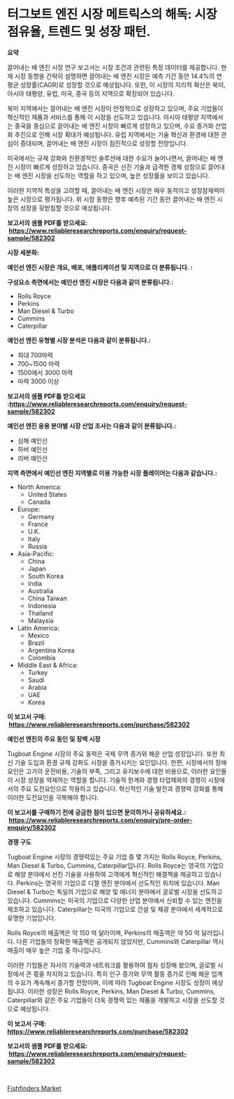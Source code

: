 <p><h1>터그보트 엔진 시장 메트릭스의 해독: 시장 점유율, 트렌드 및 성장 패턴.</h1></p><p><strong>요약</strong></p>
<p><p>끌어내는 배 엔진 시장 연구 보고서는 시장 조건과 관련된 특정 데이터를 제공합니다. 현재 시장 동향을 간략히 설명하면 끌어내는 배 엔진 시장은 예측 기간 동안 14.4%의 연평균 성장률(CAGR)로 성장할 것으로 예상됩니다. 또한, 이 시장의 지리적 확산은 북미, 아시아 태평양, 유럽, 미국, 중국 등의 지역으로 확장되어 있습니다.</p><p>북미 지역에서는 끌어내는 배 엔진 시장이 안정적으로 성장하고 있으며, 주요 기업들이 혁신적인 제품과 서비스를 통해 이 시장을 선도하고 있습니다. 아시아 태평양 지역에서는 중국을 중심으로 끌어내는 배 엔진 시장이 빠르게 성장하고 있으며, 수요 증가와 산업화 추진으로 인해 시장 확대가 예상됩니다. 유럽 지역에서는 기술 혁신과 환경에 대한 관심이 증대되며, 끌어내는 배 엔진 시장이 점진적으로 성장할 전망입니다.</p><p>미국에서는 규제 강화와 친환경적인 솔루션에 대한 수요가 늘어나면서, 끌어내는 배 엔진 시장이 빠르게 성장하고 있습니다. 중국은 선진 기술과 급격한 경제 성장으로 끌어내는 배 엔진 시장을 선도하는 역할을 하고 있으며, 높은 성장률을 보이고 있습니다.</p><p>이러한 지역적 특성을 고려할 때, 끌어내는 배 엔진 시장은 매우 동적이고 성장잠재력이 높은 시장으로 평가됩니다. 위 시장 동향은 향후 예측된 기간 동안 끌어내는 배 엔진 시장의 성장을 뒷받침할 것으로 예상됩니다.</p></p>
<p><strong>보고서의 샘플 PDF를 받으세요: &nbsp;<a href="https://www.reliableresearchreports.com/enquiry/request-sample/582302">https://www.reliableresearchreports.com/enquiry/request-sample/582302</a></strong></p>
<p><strong>시장 세분화:</strong></p>
<p><strong> 예인선 엔진 시장은 개요, 배포, 애플리케이션 및 지역으로 더 분류됩니다. :</strong></p>
<p><strong>구성요소 측면에서는 예인선 엔진 시장은 다음과 같이 분류됩니다.:</strong></p>
<p><ul><li>Rolls Royce</li><li>Perkins</li><li>Man Diesel & Turbo</li><li>Cummins</li><li>Caterpillar</li></ul></p>
<p><strong> 예인선 엔진 유형별 시장 분석은 다음과 같이 분류됩니다.:</strong></p>
<p><ul><li>최대 700마력</li><li>700~1500 마력</li><li>1500에서 3000 마력</li><li>마력 3000 이상</li></ul></p>
<p><strong>보고서의 샘플 PDF를 받으세요 :<a href="https://www.reliableresearchreports.com/enquiry/request-sample/582302">https://www.reliableresearchreports.com/enquiry/request-sample/582302</a></strong></p>
<p><strong> 예인선 엔진 응용 분야별 시장 산업 조사는 다음과 같이 분류됩니다.:</strong></p>
<p><ul><li>심해 예인선</li><li>하버 예인선</li><li>리버 예인선</li></ul></p>
<p><strong>지역 측면에서 예인선 엔진 지역별로 이용 가능한 시장 플레이어는 다음과 같습니다.:</strong></p>
<p><ul>
    <li>
        North America:
        <ul>
            <li>United States</li>
            <li>Canada</li>
        </ul>
    </li>
    <li>
        Europe:
        <ul>
            <li>Germany</li>
            <li>France</li>
            <li>U.K.</li>
            <li>Italy</li>
            <li>Russia</li>
        </ul>
    </li>
    <li>
        Asia-Pacific:
        <ul>
            <li>China</li>
            <li>Japan</li>
            <li>South Korea</li>
            <li>India</li>
            <li>Australia</li>
            <li>China Taiwan</li>
            <li>Indonesia</li>
            <li>Thailand</li>
            <li>Malaysia</li>
        </ul>
    </li>
    <li>
        Latin America:
        <ul>
            <li>Mexico</li>
            <li>Brazil</li>
            <li>Argentina Korea</li>
            <li>Colombia</li>
        </ul>
    </li>
    <li>
        Middle East & Africa:
        <ul>
            <li>Turkey</li>
            <li>Saudi</li>
            <li>Arabia</li>
            <li>UAE</li>
            <li>Korea</li>
        </ul>
    </li>
    </ul></p>
<p><strong>이 보고서 구매: &nbsp;<a href="https://www.reliableresearchreports.com/purchase/582302">https://www.reliableresearchreports.com/purchase/582302</a></strong></p>
<p><strong>예인선 엔진의 주요 동인 및 장벽 시장</strong></p>
<p><p>Tugboat Engine 시장의 주요 동력은 국제 무역 증가와 해운 산업 성장입니다. 또한 최신 기술 도입과 환경 규제 강화도 시장을 증가시키는 요인입니다. 한편, 시장에서의 장애요인은 고가의 운전비용, 기술의 부족, 그리고 유지보수에 대한 비용으로, 이러한 요인들이 시장 성장을 억제하는 역할을 합니다. 기술적 한계와 경쟁 타업체와의 경쟁이 시장에서의 주요 도전요인으로 작용하고 있습니다. 혁신적인 기술 발전과 경쟁력 강화를 통해 이러한 도전요인을 극복해야 합니다.</p></p>
<p><strong>이 보고서를 구매하기 전에 궁금한 점이 있으면 문의하거나 공유하세요.: &nbsp;<a href="https://www.reliableresearchreports.com/enquiry/pre-order-enquiry/582302">https://www.reliableresearchreports.com/enquiry/pre-order-enquiry/582302</a></strong></p>
<p><strong>경쟁 구도</strong></p>
<p><p>Tugboat Engine 시장의 경쟁력있는 주요 기업 중 몇 가지는 Rolls Royce, Perkins, Man Diesel & Turbo, Cummins, Caterpillar입니다. Rolls Royce는 영국의 기업으로 해양 분야에서 선진 기술을 사용하여 고객에게 혁신적인 해결책을 제공하고 있습니다. Perkins는 영국의 기업으로 디젤 엔진 분야에서 선도적인 위치에 있습니다. Man Diesel & Turbo는 독일의 기업으로 해양 및 에너지 분야에서 글로벌 시장을 선도하고 있습니다. Cummins는 미국의 기업으로 다양한 산업 분야에서 신뢰할 수 있는 엔진을 제조하고 있습니다. Caterpillar는 미국의 기업으로 건설 및 채광 분야에서 세계적으로 유명한 기업입니다.</p><p>Rolls Royce의 매출액은 약 150 억 달러이며, Perkins의 매출액은 약 50 억 달러입니다. 다른 기업들의 정확한 매출액은 공개되지 않았지만, Cummins와 Caterpillar 역시 매출이 매우 높은 기업 중 하나입니다.</p><p>이러한 기업들은 자사의 기술력과 네트워크를 활용하여 점차 성장해 왔으며, 글로벌 시장에서 큰 몫을 차지하고 있습니다. 특히 인구 증가와 무역 활동 증가로 인해 해운 업계의 수요가 계속해서 증가할 전망이며, 이에 따라 Tugboat Engine 시장도 성장이 예상됩니다. 이러한 성장은 Rolls Royce, Perkins, Man Diesel & Turbo, Cummins, Caterpillar와 같은 주요 기업들이 더욱 경쟁력 있는 제품을 개발하고 시장을 선도할 것으로 예상됩니다.</p></p>
<p><strong>이 보고서 구매: &nbsp; <a href="https://www.reliableresearchreports.com/purchase/582302">https://www.reliableresearchreports.com/purchase/582302</a></strong></p>
<p><strong>보고서의 샘플 PDF를 받으세요: &nbsp;<a href="https://www.reliableresearchreports.com/enquiry/request-sample/582302">https://www.reliableresearchreports.com/enquiry/request-sample/582302</a></strong><strong></strong></p>
<p>&nbsp;</p>
<p><p><a href="https://view.publitas.com/reportprime-1/fishfinders-market-size-and-growth-market-segmentation-regional-and-country-breakdowns-and-market-trends-for-period-from-2024-2031/">Fishfinders Market</a></p></p>